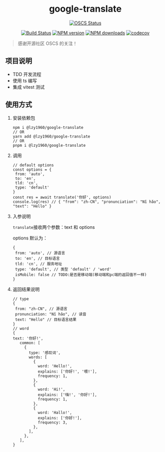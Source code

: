 <h1 align="center">google-translate</h1>

<div align="center">

[![OSCS Status](https://www.oscs1024.com/platform/badge/lzy1960/google-translate.svg?size=small)](https://www.oscs1024.com/project/lzy1960/google-translate?ref=badge_small)

[![Build Status][travis-image]][travis-url] [![NPM version][npm-image]][npm-url] [![NPM downloads][download-image]][download-url] [![codecov][codecov-image]][codecov-url]

[travis-image]: https://app.travis-ci.com/lzy1960/google-translate.svg?branch=main&status=passed
[travis-url]: https://app.travis-ci.com/lzy1960/google-translate
[npm-image]: http://img.shields.io/npm/v/@lzy1960/google-translate.svg
[npm-url]: http://npmjs.org/package/@lzy1960/google-translate
[download-image]: https://img.shields.io/npm/dm/@lzy1960/google-translate.svg
[download-url]: https://npmjs.org/package/@lzy1960/google-translate
[codecov-image]: https://img.shields.io/npm/dm/lzy1960/google-translate.svg
[codecov-url]: https://npmjs.org/package/lzy1960/google-translate

</div>

> 感谢开源社区 OSCS 的关注！

## 项目说明

- TDD 开发流程
- 使用 ts 编写
- 集成 vitest 测试

## 使用方式

1. 安装依赖包

   ```JS
   npm i @lzy1960/google-translate
   // OR
   yarn add @lzy1960/google-translate
   // OR
   pnpm i @lzy1960/google-translate
   ```

2. 调用

   ```JS
   // default options
   const options = {
    from: 'auto',
    to: 'en',
    tld: 'cn',
    type: 'default'
   }
   const res = await translate('你好', options)
   console.log(res) // { "from": "zh-CN", "pronunciation": "Nǐ hǎo", "text": "Hello" }
   ```

3. 入参说明

   `translate`接收两个参数：text 和 options

   options 默认为：

   ```JS
   {
    from: 'auto', // 源语言
    to: 'en', // 目标语言
    tld: 'cn', // 服务地址
    type: 'default', // 类型 'default' / 'word'
    isMobile: false // TODO:是否是移动端(移动端和pc端的返回值不一样)
   }
   ```

4. 返回结果说明
   ```JS
   // type
   {
    from: "zh-CN", // 源语言
    pronunciation: "Nǐ hǎo", // 读音
    text: "Hello" // 目标语言结果
   }
   // word
   {
   text: '你好!',
      common: [
        {
          type: '感叹词',
          words: [
            {
              word: 'Hello!',
              explains: ['你好!', '喂!'],
              frequency: 1,
            },
            {
              word: 'Hi!',
              explains: ['嗨!', '你好!'],
              frequency: 1,
            },
            {
              word: 'Hallo!',
              explains: ['你好!'],
              frequency: 3,
            },
          ],
        },
      ],
   }
   ```
